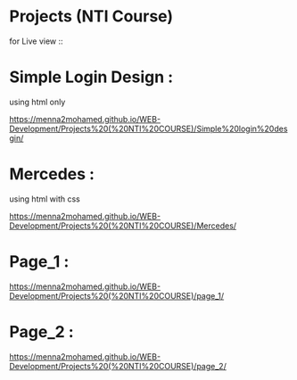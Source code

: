 # Projects (NTI Course) 
for Live view ::



# Simple Login Design :
using html only

https://menna2mohamed.github.io/WEB-Development/Projects%20(%20NTI%20COURSE)/Simple%20login%20desgin/


# Mercedes :
using html with css

https://menna2mohamed.github.io/WEB-Development/Projects%20(%20NTI%20COURSE)/Mercedes/


# Page_1 :

https://menna2mohamed.github.io/WEB-Development/Projects%20(%20NTI%20COURSE)/page_1/


# Page_2 :

https://menna2mohamed.github.io/WEB-Development/Projects%20(%20NTI%20COURSE)/page_2/
